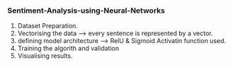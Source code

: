 ### Sentiment-Analysis-using-Neural-Networks
1. Dataset Preparation.
2. Vectorising the data --> every sentence is represented by a vector.
3. defining model architecture --> RelU & Sigmoid Activatin function used.
4. Training the algorith and validation
5. Visualising results.
